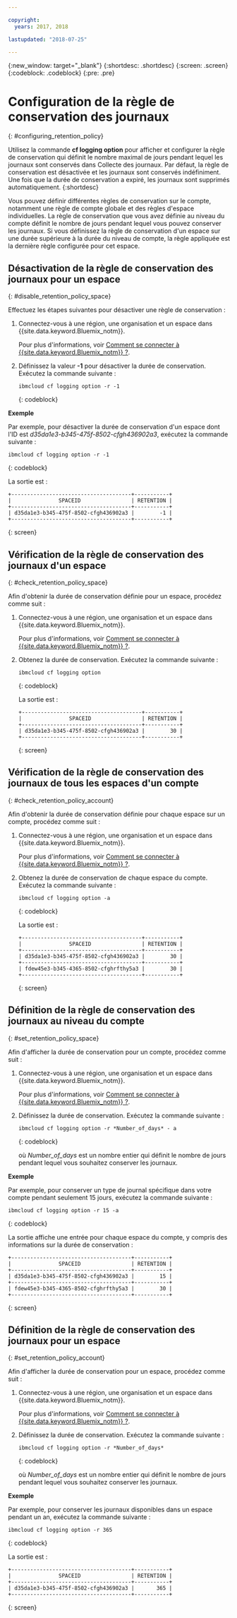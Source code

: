 ```yaml
---

copyright:
  years: 2017, 2018

lastupdated: "2018-07-25"

---
```


{:new_window: target="_blank"}
{:shortdesc: .shortdesc}
{:screen: .screen}
{:codeblock: .codeblock}
{:pre: .pre}

# Configuration de la règle de conservation des journaux
{: #configuring_retention_policy}

Utilisez la commande **cf logging option** pour afficher et configurer la règle de conservation qui définit le nombre maximal de jours pendant lequel les journaux sont
conservés dans Collecte des journaux. Par défaut, la règle de conservation est désactivée et les journaux sont conservés indéfiniment. Une fois que la durée de conservation a expiré, les journaux sont supprimés automatiquement. 
{:shortdesc}

Vous pouvez définir différentes règles de conservation sur le compte, notamment une règle de compte globale et des règles d'espace individuelles. La règle de conservation que vous avez
définie au niveau du compte définit le nombre de jours pendant lequel vous pouvez conserver les journaux. Si vous définissez la règle de conservation d'un espace sur une durée supérieure à la
durée du niveau de compte, la règle appliquée est la dernière règle configurée pour cet espace. 


## Désactivation de la règle de conservation des journaux pour un espace
{: #disable_retention_policy_space}

Effectuez les étapes suivantes pour désactiver une règle de conservation :

1. Connectez-vous à une région, une organisation et un espace dans {{site.data.keyword.Bluemix_notm}}. 

    Pour plus d'informations, voir [Comment se connecter à {{site.data.keyword.Bluemix_notm}} ?](/docs/services/CloudLogAnalysis/qa/cli_qa.html#login).
    
2. Définissez la valeur **-1** pour désactiver la durée de conservation. Exécutez la commande suivante :

    ```
    ibmcloud cf logging option -r -1
    ```
    {: codeblock}
    
**Exemple**
    
Par exemple, pour désactiver la durée de conservation d'un espace dont l'ID est *d35da1e3-b345-475f-8502-cfgh436902a3*, exécutez la commande suivante :

```
ibmcloud cf logging option -r -1
```
{: codeblock}

La sortie est :

```
+--------------------------------------+-----------+
|               SPACEID                | RETENTION |
+--------------------------------------+-----------+
| d35da1e3-b345-475f-8502-cfgh436902a3 |        -1 |
+--------------------------------------+-----------+
```
{: screen} 



## Vérification de la règle de conservation des journaux d'un espace
{: #check_retention_policy_space}

Afin d'obtenir la durée de conservation définie pour un espace, procédez comme suit :

1. Connectez-vous à une région, une organisation et un espace dans {{site.data.keyword.Bluemix_notm}}. 

    Pour plus d'informations, voir [Comment se connecter à {{site.data.keyword.Bluemix_notm}} ?](/docs/services/CloudLogAnalysis/qa/cli_qa.html#login).
    
2. Obtenez la durée de conservation. Exécutez la commande suivante :

    ```
    ibmcloud cf logging option
    ```
    {: codeblock}

    La sortie est :

    ```
    +--------------------------------------+-----------+
    |               SPACEID                | RETENTION |
    +--------------------------------------+-----------+
    | d35da1e3-b345-475f-8502-cfgh436902a3 |        30 |
    +--------------------------------------+-----------+
    ```
    {: screen}
    

## Vérification de la règle de conservation des journaux de tous les espaces d'un compte
{: #check_retention_policy_account}

Afin d'obtenir la durée de conservation définie pour chaque espace sur un compte, procédez comme suit :

1. Connectez-vous à une région, une organisation et un espace dans {{site.data.keyword.Bluemix_notm}}. 

    Pour plus d'informations, voir [Comment se connecter à {{site.data.keyword.Bluemix_notm}} ?](/docs/services/CloudLogAnalysis/qa/cli_qa.html#login).
    
2. Obtenez la durée de conservation de chaque espace du compte. Exécutez la commande suivante :

    ```
    ibmcloud cf logging option -a
    ```
    {: codeblock}

    La sortie est :

    ```
    +--------------------------------------+-----------+
    |               SPACEID                | RETENTION |
    +--------------------------------------+-----------+
    | d35da1e3-b345-475f-8502-cfgh436902a3 |        30 |
    +--------------------------------------+-----------+
    | fdew45e3-b345-4365-8502-cfghrfthy5a3 |        30 |
    +--------------------------------------+-----------+
    ```
    {: screen}
    

## Définition de la règle de conservation des journaux au niveau du compte
{: #set_retention_policy_space}

Afin d'afficher la durée de conservation pour un compte, procédez comme suit :

1. Connectez-vous à une région, une organisation et un espace dans {{site.data.keyword.Bluemix_notm}}. 

    Pour plus d'informations, voir [Comment se connecter à {{site.data.keyword.Bluemix_notm}} ?](/docs/services/CloudLogAnalysis/qa/cli_qa.html#login).
    
2. Définissez la durée de conservation. Exécutez la commande suivante :

    ```
    ibmcloud cf logging option -r *Number_of_days* - a
    ```
    {: codeblock}
    
    où *Number_of_days* est un nombre entier qui définit le nombre de jours pendant lequel vous souhaitez conserver les journaux. 
    
    
**Exemple**
    
Par exemple, pour conserver un type de journal spécifique dans votre compte pendant seulement 15 jours, exécutez la commande suivante :

```
ibmcloud cf logging option -r 15 -a
```
{: codeblock}

La sortie affiche une entrée pour chaque espace du compte, y compris des informations sur la durée de conservation :

```
+--------------------------------------+-----------+
|               SPACEID                | RETENTION |
+--------------------------------------+-----------+
| d35da1e3-b345-475f-8502-cfgh436902a3 |        15 |
+--------------------------------------+-----------+
| fdew45e3-b345-4365-8502-cfghrfthy5a3 |        30 |
+--------------------------------------+-----------+
```
{: screen}

## Définition de la règle de conservation des journaux pour un espace
{: #set_retention_policy_account}

Afin d'afficher la durée de conservation pour un espace, procédez comme suit :

1. Connectez-vous à une région, une organisation et un espace dans {{site.data.keyword.Bluemix_notm}}. 

    Pour plus d'informations, voir [Comment se connecter à {{site.data.keyword.Bluemix_notm}} ?](/docs/services/CloudLogAnalysis/qa/cli_qa.html#login).
    
2. Définissez la durée de conservation. Exécutez la commande suivante :

    ```
    ibmcloud cf logging option -r *Number_of_days*
    ```
    {: codeblock}
    
    où *Number_of_days* est un nombre entier qui définit le nombre de jours pendant lequel vous souhaitez conserver les journaux.
    
    
**Exemple**
    
Par exemple, pour conserver les journaux disponibles dans un espace pendant un an, exécutez la commande suivante :

```
ibmcloud cf logging option -r 365
```
{: codeblock}

La sortie est :

```
+--------------------------------------+-----------+
|               SPACEID                | RETENTION |
+--------------------------------------+-----------+
| d35da1e3-b345-475f-8502-cfgh436902a3 |       365 |
+--------------------------------------+-----------+
```
{: screen}


